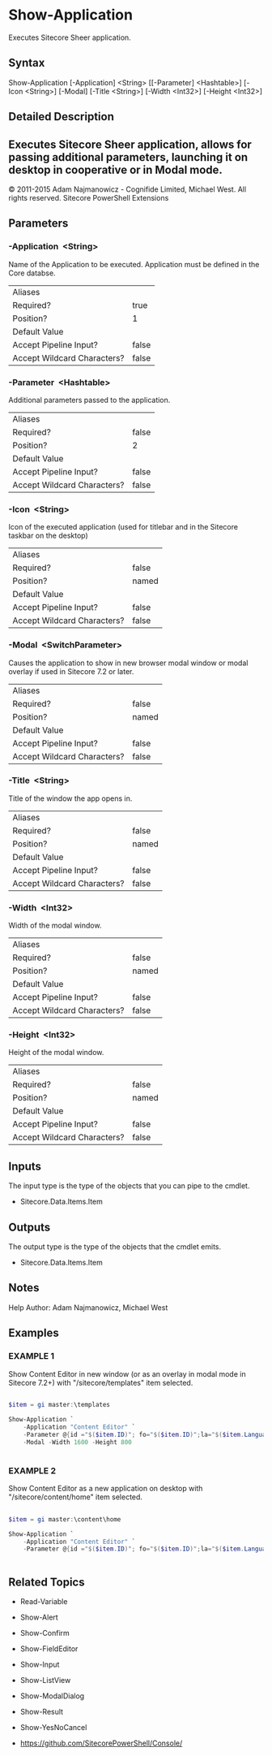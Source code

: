 # Show-Application 
 
Executes Sitecore Sheer application. 
 
## Syntax 
 
Show-Application [-Application] &lt;String&gt; [[-Parameter] &lt;Hashtable&gt;] [-Icon &lt;String&gt;] [-Modal] [-Title &lt;String&gt;] [-Width &lt;Int32&gt;] [-Height &lt;Int32&gt;] 
 
 
## Detailed Description 
Executes Sitecore Sheer application, allows for passing additional parameters, launching it on desktop in cooperative or in Modal mode. 
- 
© 2011-2015 Adam Najmanowicz - Cognifide Limited, Michael West. All rights reserved. Sitecore PowerShell Extensions 
 
## Parameters 
 
### -Application&nbsp; &lt;String&gt; 
 
Name of the Application to be executed. Application must be defined in the Core databse.
 

| | |
| - | - |
| Aliases |  |
| Required? | true |
| Position? | 1 |
| Default Value |  |
| Accept Pipeline Input? | false |
| Accept Wildcard Characters? | false | 
 
### -Parameter&nbsp; &lt;Hashtable&gt; 
 
Additional parameters passed to the application.
 

| | |
| - | - |
| Aliases |  |
| Required? | false |
| Position? | 2 |
| Default Value |  |
| Accept Pipeline Input? | false |
| Accept Wildcard Characters? | false | 
 
### -Icon&nbsp; &lt;String&gt; 
 
Icon of the executed application (used for titlebar and in the Sitecore taskbar on the desktop)
 

| | |
| - | - |
| Aliases |  |
| Required? | false |
| Position? | named |
| Default Value |  |
| Accept Pipeline Input? | false |
| Accept Wildcard Characters? | false | 
 
### -Modal&nbsp; &lt;SwitchParameter&gt; 
 
Causes the application to show in new browser modal window or modal overlay if used in Sitecore 7.2 or later.
 

| | |
| - | - |
| Aliases |  |
| Required? | false |
| Position? | named |
| Default Value |  |
| Accept Pipeline Input? | false |
| Accept Wildcard Characters? | false | 
 
### -Title&nbsp; &lt;String&gt; 
 
Title of the window the app opens in.
 

| | |
| - | - |
| Aliases |  |
| Required? | false |
| Position? | named |
| Default Value |  |
| Accept Pipeline Input? | false |
| Accept Wildcard Characters? | false | 
 
### -Width&nbsp; &lt;Int32&gt; 
 
Width of the modal window.
 

| | |
| - | - |
| Aliases |  |
| Required? | false |
| Position? | named |
| Default Value |  |
| Accept Pipeline Input? | false |
| Accept Wildcard Characters? | false | 
 
### -Height&nbsp; &lt;Int32&gt; 
 
Height of the modal window.
 

| | |
| - | - |
| Aliases |  |
| Required? | false |
| Position? | named |
| Default Value |  |
| Accept Pipeline Input? | false |
| Accept Wildcard Characters? | false | 
 
## Inputs 
 
The input type is the type of the objects that you can pipe to the cmdlet. 
 
* Sitecore.Data.Items.Item 
 
## Outputs 
 
The output type is the type of the objects that the cmdlet emits. 
 
* Sitecore.Data.Items.Item 
 
## Notes 
 
Help Author: Adam Najmanowicz, Michael West 
 
## Examples 
 
### EXAMPLE 1 
 
Show Content Editor in new window (or as an overlay in modal mode in Sitecore 7.2+) with "/sitecore/templates" item selected. 
 
```powershell   
 
$item = gi master:\templates

Show-Application `
    -Application "Content Editor" `
    -Parameter @{id ="$($item.ID)"; fo="$($item.ID)";la="$($item.Language.Name)"; vs="$($item.Version.Number)";sc_content="$($item.Database.Name)"} `
    -Modal -Width 1600 -Height 800 
 
``` 
 
### EXAMPLE 2 
 
Show Content Editor as a new application on desktop with "/sitecore/content/home" item selected. 
 
```powershell   
 
$item = gi master:\content\home

Show-Application `
    -Application "Content Editor" `
    -Parameter @{id ="$($item.ID)"; fo="$($item.ID)";la="$($item.Language.Name)"; vs="$($item.Version.Number)";sc_content="$($item.Database.Name)"} ` 
 
``` 
 
## Related Topics 
 
* Read-Variable 
 
* Show-Alert 
 
* Show-Confirm 
 
* Show-FieldEditor 
 
* Show-Input 
 
* Show-ListView 
 
* Show-ModalDialog 
 
* Show-Result 
 
* Show-YesNoCancel 
 
* <a href='https://github.com/SitecorePowerShell/Console/' target='_blank'>https://github.com/SitecorePowerShell/Console/</a><br/>

